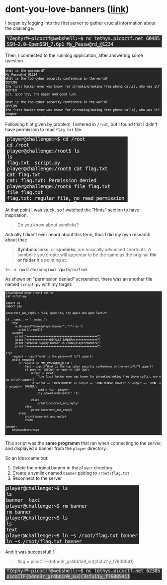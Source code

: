 # dont-you-love-banners ([link](https://play.picoctf.org/practice/challenge/437))

I began by logging into the first server to gather crucial information about the challenge:

![crucial info](./img/DYLB_info.png)


Then, I connected to the running application, after answering some question.


![questions](./img/DYLB_questions.png)


Following hint given by problem, I entered in `/root`, but I found that I didn't have permission to read `flag.txt` file.


![permission denied](./img/DYLB_perm-denied.png)


At that point I was stuck, so I watched the "Hints" section to have inspiration.

> Do you know about symlinks?

Actually I didn't ever heard about this term, thus I did my own research about that:

> **Symbolic links**, or **symlinks**, are basically advanced shortcuts. A symbolic you create will apperear to be the same as the original **file or folder** it's pointing at:

```
ln -s /path/to/original /path/to/link
```

As shown on "permission denied" screenshot, there was an another file named `script.py` with my target:


![output-script](./img/DYLB_output-script.png)


This script was the **same programm** that ran when connecting to the server, and displayed a banner from the `player` directory.

So an idea came out:
1. Delete the original banner in the `player` directory.
2. Create a symlink named `banner` poiting to `/root/flag.txt`
3. Reconnect to the server

![test](./img/DYLB_test.png)


And it was successful!!!


> flag = picoCTF{b4nn3r_gr4bb1n9_su((3sfu11y_f7608541}


![flag](./img/DYLB_flag.png)
